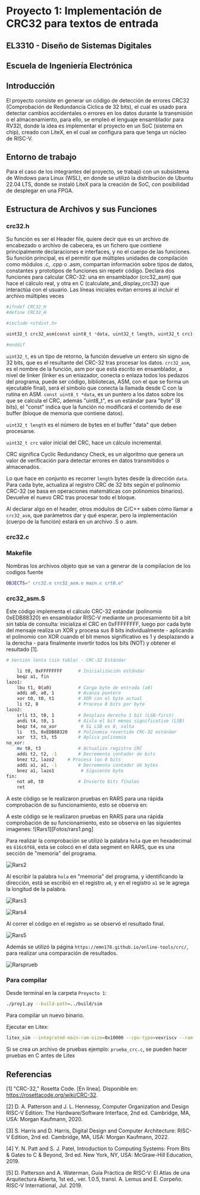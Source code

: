 # Proyecto 1: Implementación de CRC32 para textos de entrada
## EL3310 - Diseño de Sistemas Digitales
## Escuela de Ingeniería Electrónica

## Introducción 

El proyecto consiste en generar un código de detección de errores CRC32 (Comprobación de Redundancia Cíclica de 32 bits), el cual es usado para detectar cambios accidentales o errores en los datos durante la transmisión o el almacenamiento, para ello, se empleó el lenguaje ensamblador para RV32I, donde la idea es implementar el proyecto en un SoC (sistema en chip), creado con LiteX, en el cual se configura para que tenga un núcleo de RISC-V.

## Entorno de trabajo

Para el caso de los integrantes del proyecto, se trabajó con un subsistema de Windows para Linux (WSL), en donde se utilizó la distribución de Ubuntu 22.04 LTS, donde se instaló LiteX para la creación de SoC, con posibilidad de desplegar en una FPGA.


## Estructura de Archivos y sus Funciones
### crc32.h

Su función es ser el Header file, quiere decir que es un archivo de encabezado o archivo de cabecera, es un fichero que contiene principalmente declaraciones e interfaces, y no el cuerpo de las funciones.
Su función principal, es el permitir que múltiples unidades de compilación como módulos .c, .cpp o .asm, compartan información sobre tipos de datos, constantes y prototipos de funciones sin repetir código.
Declara dos funciones para calcular CRC-32: una en ensamblador (crc32_asm) que hace el cálculo real, y otra en C (calculate_and_display_crc32) que interactúa con el usuario. Las líneas iniciales evitan errores al incluir el archivo múltiples veces

```bash
#ifndef CRC32_H
#define CRC32_H

#include <stdint.h>

uint32_t crc32_asm(const uint8_t *data, uint32_t length, uint32_t crc);

#enddif
```

`uint32_t`, es un tipo de retorno, la función devuelve un entero sin signo de 32 bits, que es el resultante del CRC-32 tras procesar los datos.
`crc32_asm`, es el nombre de la función, asm por que está escrito en ensamblador, a nivel de linker (linker es un enlazador, conecta o enlaza todos los pedazos del programa, puede ser código, bibliotecas, ASM, con el que se forma un ejecutable final), será el símbolo que conecta la llamada desde C con la rutina en ASM.
`const uint8_t *data`, es un puntero a los datos  sobre los que se calcula el CRC, además "uint8_t", es un estándar para "byte" (8 bits), el "const" indica que la función no modificará el contenido de ese buffer (bloque de memoria que contiene datos).

`uint32_t length` es el número de bytes en el buffer "data" que deben procesarse.

`uint32_t crc` valor inicial del CRC, hace un cálculo incremental.

CRC significa Cyclic Redundancy Check, es un algoritmo que genera un valor de verificación para detectar errores en datos transmitidos o almacenados.


Lo que hace en conjunto es recorrer `length` bytes desde la dirección `data`. Para cada byte, actualiza al registro CRC de 32 bits según el polinomio CRC-32 (se basa en operaciones matemáticas con polinomios binarios). Devuelve el nuevo CRC tras procesar todo el bloque.

Al declarar algo en el header, otros módulos de C/C++ saben cómo llamar a `crc32_asm`, que parámetros dar y qué esperar, pero la implementación (cuerpo de la función) estará en un archivo .S o .asm.


### crc32.c




### Makefile

Nombras los archivos objeto que se van a generar de la compilacion de los codigos fuente

```bash
OBJECTS=" crc32.o crc32_asm.o main.c crt0.o"
```

### crc32_asm.S
Este código implementa el cálculo CRC-32 estándar (polinomio 0xEDB88320) en ensamblador RISC-V mediante un procesamiento bit a bit sin tabla de consulta: inicializa el CRC en 0xFFFFFFFF, luego por cada byte del mensaje realiza un XOR y procesa sus 8 bits individualmente - aplicando el polinomio con XOR cuando el bit menos significativo es 1 y desplazando a la derecha - para finalmente invertir todos los bits (NOT) y obtener el resultado [1]. 


```bash
# Versión lenta (sin tabla) - CRC-32 Estándar

    li t0, 0xFFFFFFFF      # Inicialización estándar
    beqz a1, fin
lazo1:
    lbu t1, 0(a0)          # Carga byte de entrada (a0)
    addi a0, a0, 1         # Avanza puntero
    xor t0, t0, t1         # XOR con el byte actual
    li t2, 8               # Procesa 8 bits por byte
lazo2:
    srli t3, t0, 1         # Desplaza derecha 1 bit (LSB-first)
    andi t4, t0, 1         # Aísla el bit menos significativo (LSB)
    beqz t4, no_xor         # Si LSB es 0, salta
    li   t5, 0xEDB88320    # Polinomio revertido CRC-32 estándar
    xor  t3, t3, t5        # Aplica polinomio
no_xor:
    mv t0, t3              # Actualiza registro CRC
    addi t2, t2, -1        # Decrementa contador de bits
    bnez t2, lazo2     # Procesa los 8 bits
    addi a1, a1, -1        # Decrementa contador de bytes
    bnez a1, lazo1          # Siguiente byte
fin:
    not a0, t0             # Invierte bits finales
    ret
```

A este código se le realizaron pruebas en RARS para una rápida comprobación de su funcionamiento, esto se observa en: 



A este código se le realizaron pruebas en RARS para una rápida comprobación de su funcionamiento, esto se observa en las siguientes imagenes:
![Rars1][Fotos/rars1.png]


Para realizar la comprobación se utilizó la palabra `hola` que en hexadecimal es `616c6f68`, esta se colocó en el data segment en RARS, que es una sección de "memoria" del programa.

![Rars2](Fotos/rars2.png)

Al escribir la palabra `hola` en "memoria" del programa, y identificando la dirección, está se escribió en el registro `a0`, y en el registro `a1` se le agrega la longitud de la palabra.

![Rars3](Fotos/rars3.png)


![Rars4](Fotos/rars4.png)

Al correr el código en el registro `ao` se observó el resultado final.

![Rars5](Fotos/rars5.png)

Además se utilizó la página `https://emn178.github.io/online-tools/crc/`, para realizar una comparación de resultados.

![Rarsprueb](Fotos/pruebaasm.png)




### Para compilar

Desde terminal en la carpeta `Proyecto 1`:

```bash
./proy1.py --build-path=../build/sim
```
Para compilar un nuevo binario.

Ejecutar en Litex:
```bash
litex_sim --integrated-main-ram-size=0x10000 --cpu-type=vexriscv --ram-init=./proy1/proy1.bin
```

Si se crea un archivo de pruebas ejemplo: `prueba_crc.c`, se pueden hacer pruebas en C antes de Litex





## Referencias

[1] "CRC-32," Rosetta Code. [En línea]. Disponible en: https://rosettacode.org/wiki/CRC-32.

[2] D. A. Patterson and J. L. Hennessy, Computer Organization and Design RISC-V Edition: The Hardware/Software Interface, 2nd ed. Cambridge, MA, USA: Morgan Kaufmann, 2020.

[3] S. Harris and D. Harris, Digital Design and Computer Architecture: RISC-V Edition, 2nd ed. Cambridge, MA, USA: Morgan Kaufmann, 2022.

[4] Y. N. Patt and S. J. Patel, Introduction to Computing Systems: From Bits & Gates to C & Beyond, 3rd ed. New York, NY, USA: McGraw-Hill Education, 2019.

[5] D. Patterson and A. Waterman, Guía Práctica de RISC-V: El Atlas de una Arquitectura Abierta, 1st ed., ver. 1.0.5, transl. A. Lemus and E. Corpeño. RISC-V International, Jul. 2019.

[def]: Proyecto_1/Fotos/rars1.png